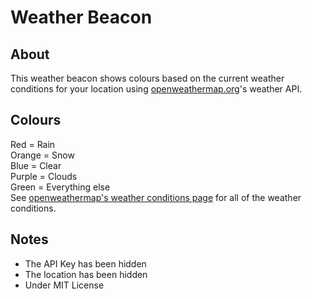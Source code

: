 # Weather Beacon
## About
This weather beacon shows colours based on the current weather conditions for your location using [openweathermap.org](https://openweathermap.org)'s weather API.<br>
## Colours
Red = Rain<br>
Orange = Snow<br>
Blue = Clear<br>
Purple = Clouds<br>
Green = Everything else<br>
See [openweathermap's weather conditions page](https://openweathermap.org/weather-conditions) for all of the weather conditions.
## Notes
- The API Key has been hidden
- The location has been hidden
- Under MIT License
